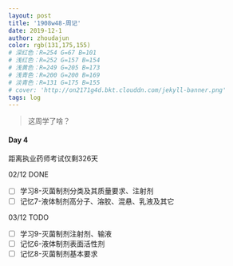 ```yaml
---
layout: post
title: '1908w48-周记'
date: 2019-12-1
author: zhoudajun
color: rgb(131,175,155)
# 深红色：R=254 G=67 B=101
# 浅红色：R=252 G=157 B=154
# 浅黄色：R=249 G=205 B=173
# 浅青色：R=200 G=200 B=169
# 淡青色：R=131 G=175 B=155
# cover: 'http://on2171g4d.bkt.clouddn.com/jekyll-banner.png'
tags: log
---
```


> 这周学了啥？



#### Day 4

距离执业药师考试仅剩326天

02/12 DONE

- [ ] 学习8-灭菌制剂分类及其质量要求、注射剂
- [ ] 记忆7-液体制剂高分子、溶胶、混悬、乳液及其它

03/12 TODO

- [ ] 学习9-灭菌制剂注射剂、输液
- [ ] 记忆6-液体制剂表面活性剂
- [ ] 记忆8-灭菌制剂基本要求